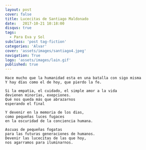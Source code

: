 ```yaml
---
layout: post
cover: false
title: Lucecitas de Santiago Maldonado
date:   2017-10-21 10:18:00
disqus: true      
tags:
  - Para Eva y Sol
subclass: 'post tag-fiction'
categories: 'Alvar'
cover: 'assets/images/santiago4.jpeg'
navigation: True
logo: 'assets/images/lain.gif'
published: true
---
```


	Hace mucho que la humanidad esta en una batalla con sigo misma
	Y hay días como el de hoy, que pierdo la fe.

	Si la empatia, el cuidado, el simple amor a la vida 
	devienen minorías, exepciones. 
	Qué nos queda más que abrazarnos 
	esperando el final

	Y devenir en la memoria de los dias,
	como pequeñas luces fugaces 
	en la oscuridad de la conciencia humana.

	Ascuas de pequeñas fogatas 
	para las futuras generaciones de humanos. 
	Devenir las lucecitas de las que hoy, 
	nos agarramos para iluminarnos.
	
	
